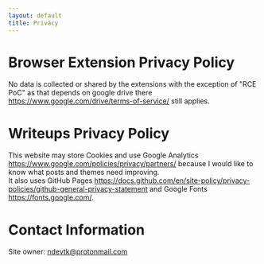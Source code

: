 ```yaml
---
layout: default
title: Privacy
---
```


# Browser Extension Privacy Policy
No data is collected or shared by the extensions with the exception of "RCE PoC" as that depends on google drive there <https://www.google.com/drive/terms-of-service/> still applies.

# Writeups Privacy Policy
This website may store Cookies and use Google Analytics <https://www.google.com/policies/privacy/partners/> because I would like to know what posts and themes need improving.  
It also uses GitHub Pages <https://docs.github.com/en/site-policy/privacy-policies/github-general-privacy-statement> and Google Fonts <https://fonts.google.com/>.

# Contact Information
Site owner: <a href="mailto:ndevtk@protonmail.com">ndevtk@protonmail.com</a>
